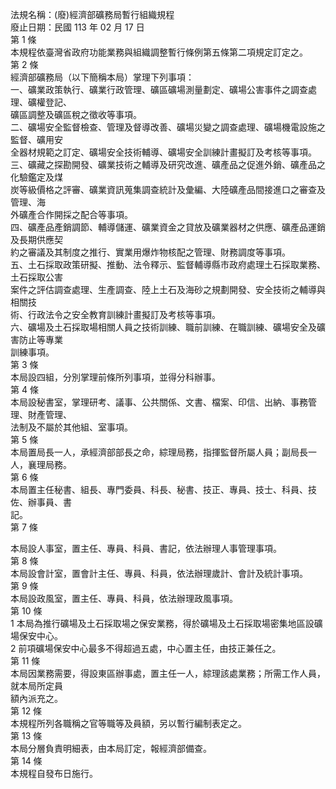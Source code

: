 法規名稱：(廢)經濟部礦務局暫行組織規程  
廢止日期：民國 113 年 02 月 17 日  
第 1 條  
本規程依臺灣省政府功能業務與組織調整暫行條例第五條第二項規定訂定之。  
第 2 條  
經濟部礦務局（以下簡稱本局）掌理下列事項：  
一、礦業政策執行、礦業行政管理、礦區礦場測量劃定、礦場公害事件之調查處理、礦權登記、  
礦區調整及礦區稅之徵收等事項。  
二、礦場安全監督檢查、管理及督導改善、礦場災變之調查處理、礦場機電設施之監督、礦用安  
全器材規範之訂定、礦場安全技術輔導、礦場安全訓練計畫擬訂及考核等事項。  
三、礦藏之探勘開發、礦業技術之輔導及研究改進、礦產品之促進外銷、礦產品之化驗鑑定及煤  
炭等級價格之評審、礦業資訊蒐集調查統計及彙編、大陸礦產品間接進口之審查及管理、海  
外礦產合作開採之配合等事項。  
四、礦產品產銷調節、輔導儲運、礦業資金之貸放及礦業器材之供應、礦產品運銷及長期供應契  
約之審議及其制度之推行、實業用爆炸物核配之管理、財務調度等事項。  
五、土石採取政策研擬、推動、法令釋示、監督輔導縣市政府處理土石採取業務、土石採取公害  
案件之評估調查處理、生產調查、陸上土石及海砂之規劃開發、安全技術之輔導與相關技  
術、行政法令之安全教育訓練計畫擬訂及考核等事項。  
六、礦場及土石採取場相關人員之技術訓練、職前訓練、在職訓練、礦場安全及礦害防止等專業  
訓練事項。  
第 3 條  
本局設四組，分別掌理前條所列事項，並得分科辦事。  
第 4 條  
本局設秘書室，掌理研考、議事、公共關係、文書、檔案、印信、出納、事務管理、財產管理、  
法制及不屬於其他組、室事項。  
第 5 條  
本局置局長一人，承經濟部部長之命，綜理局務，指揮監督所屬人員；副局長一人，襄理局務。  
第 6 條  
本局置主任秘書、組長、專門委員、科長、秘書、技正、專員、技士、科員、技佐、辦事員、書  
記。  
第 7 條  


本局設人事室，置主任、專員、科員、書記，依法辦理人事管理事項。  
第 8 條  
本局設會計室，置會計主任、專員、科員，依法辦理歲計、會計及統計事項。  
第 9 條  
本局設政風室，置主任、專員、科員，依法辦理政風事項。  
第 10 條  
1 本局為推行礦場及土石採取場之保安業務，得於礦場及土石採取場密集地區設礦場保安中心。  
2 前項礦場保安中心最多不得超過五處，中心置主任，由技正兼任之。  
第 11 條  
本局因業務需要，得設東區辦事處，置主任一人，綜理該處業務；所需工作人員，就本局所定員  
額內派充之。  
第 12 條  
本規程所列各職稱之官等職等及員額，另以暫行編制表定之。  
第 13 條  
本局分層負責明細表，由本局訂定，報經濟部備查。  
第 14 條  
本規程自發布日施行。  


